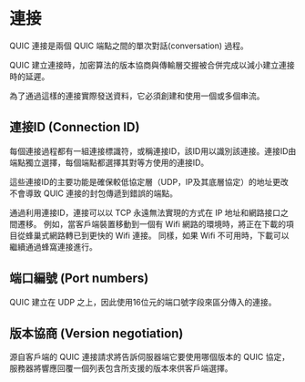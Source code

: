 # 連接

QUIC 連接是兩個 QUIC 端點之間的單次對話(conversation) 過程。

QUIC 建立連接時，加密算法的版本協商與傳輸層交握被合併完成以減小建立連接時的延遲。

為了通過這樣的連接實際發送資料，它必須創建和使用一個或多個串流。

## 連接ID (Connection ID)

每個連接過程都有一組連接標識符，或稱連接ID，該ID用以識別該連接。連接ID由端點獨立選擇，每個端點都選擇其對等方使用的連接ID。

這些連接ID的主要功能是確保較低協定層（UDP，IP及其底層協定）的地址更改不會導致 QUIC 連接的封包傳遞到錯誤的端點。

通過利用連接ID，連接可以以 TCP 永遠無法實現的方式在 IP 地址和網路接口之間遷移。
例如，當客戶端裝置移動到一個有 Wifi 網路的環境時，將正在下載的項目從蜂巢式網路轉已到更快的 Wifi 連接。
同樣，如果 Wifi 不可用時，下載可以繼續通過蜂窩連接進行。

## 端口編號 (Port numbers)

QUIC 建立在 UDP 之上，因此使用16位元的端口號字段來區分傳入的連接。

## 版本協商 (Version negotiation)

源自客戶端的 QUIC 連接請求將告訴伺服器端它要使用哪個版本的 QUIC 協定，服務器將響應回覆一個列表包含所支援的版本來供客戶端選擇。
